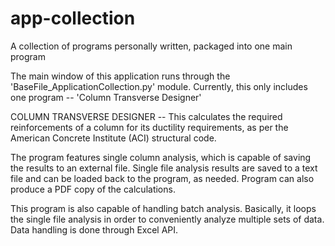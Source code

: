 # app-collection
A collection of programs personally written, packaged into one main program

The main window of this application runs through the 'BaseFile_ApplicationCollection.py' module.
Currently, this only includes one program -- 'Column Transverse Designer'

COLUMN TRANSVERSE DESIGNER --
This calculates the required reinforcements of a column for its ductility requirements, as per the American Concrete Institute (ACI) structural code.

The program features single column analysis, which is capable of saving the results to an external file. Single file analysis results are saved to a text file and can be loaded back to the program, as needed. Program can also produce a PDF copy of the calculations.

This program is also capable of handling batch analysis. Basically, it loops the single file analysis in order to conveniently analyze multiple sets of data. Data handling is done through Excel API. 
